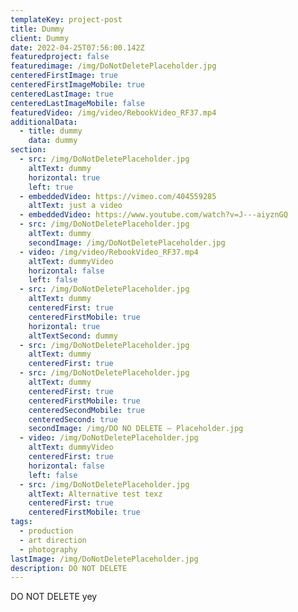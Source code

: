 ```yaml
---
templateKey: project-post
title: Dummy
client: Dummy
date: 2022-04-25T07:56:00.142Z
featuredproject: false
featuredimage: /img/DoNotDeletePlaceholder.jpg
centeredFirstImage: true
centeredFirstImageMobile: true
centeredLastImage: true
centeredLastImageMobile: false
featuredVideo: /img/video/RebookVideo_RF37.mp4
additionalData:
  - title: dummy
    data: dummy
section:
  - src: /img/DoNotDeletePlaceholder.jpg
    altText: dummy
    horizontal: true
    left: true
  - embeddedVideo: https://vimeo.com/404559285
    altText: just a video
  - embeddedVideo: https://www.youtube.com/watch?v=J---aiyznGQ
  - src: /img/DoNotDeletePlaceholder.jpg
    altText: dummy
    secondImage: /img/DoNotDeletePlaceholder.jpg
  - video: /img/video/RebookVideo_RF37.mp4
    altText: dummyVideo
    horizontal: false
    left: false
  - src: /img/DoNotDeletePlaceholder.jpg
    altText: dummy
    centeredFirst: true
    centeredFirstMobile: true
    horizontal: true
    altTextSecond: dummy
  - src: /img/DoNotDeletePlaceholder.jpg
    altText: dummy
    centeredFirst: true
  - src: /img/DoNotDeletePlaceholder.jpg
    altText: dummy
    centeredFirst: true
    centeredFirstMobile: true
    centeredSecondMobile: true
    centeredSecond: true
    secondImage: /img/DO NO DELETE – Placeholder.jpg
  - video: /img/DoNotDeletePlaceholder.jpg
    altText: dummyVideo
    centeredFirst: true
    horizontal: false
    left: false
  - src: /img/DoNotDeletePlaceholder.jpg
    altText: Alternative test texz
    centeredFirst: true
    centeredFirstMobile: true
tags:
  - production
  - art direction
  - photography
lastImage: /img/DoNotDeletePlaceholder.jpg
description: DO NOT DELETE
---
```

DO NOT DELETE yey